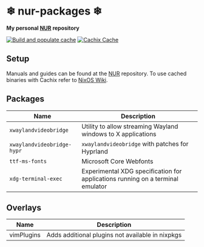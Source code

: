 # ❄ nur-packages ❄

**My personal [NUR](https://github.com/nix-community/NUR) repository**

[![Build and populate cache](https://github.com/mikilio/nur-packages/workflows/Build%20and%20populate%20cache/badge.svg)](https://github.com/Mikilio/nur-packages/actions)
[![Cachix Cache](https://img.shields.io/badge/cachix-mikilio-blue.svg)](https://mikilio.cachix.org)

## Setup

Manuals and guides can be found at the [NUR](https://github.com/nix-community/NUR) repository.
To use cached binaries with Cachix refer to [NixOS Wiki](https://nixos.wiki/wiki/Binary_Cache#Using_a_binary_cache).

## Packages

| Name                       | Description                                                  |
|----------------------------|--------------------------------------------------------------|
| `xwaylandvideobridge`      | Utility to allow streaming Wayland windows to X applications |
| `xwaylandvideobridge-hypr` | `xwaylandvideobridge` with patches for Hyprland |
| `ttf-ms-fonts`             | Microsoft Core Webfonts |
| `xdg-terminal-exec`        | Experimental XDG specification for applications running on a terminal emulator |

## Overlays

| Name                       | Description                                                  |
|----------------------------|--------------------------------------------------------------|
| vimPlugins                 | Adds additional plugins not available in nixpkgs |
